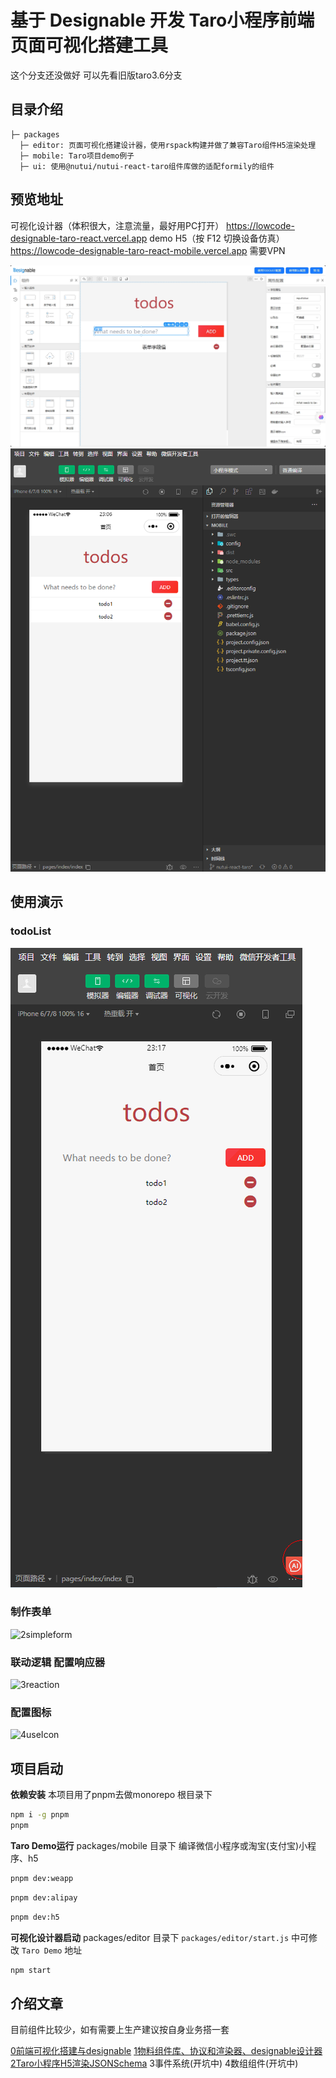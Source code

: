 # 基于 Designable 开发 Taro小程序前端页面可视化搭建工具

这个分支还没做好 可以先看旧版taro3.6分支

## 目录介绍

```
├─ packages
  ├─ editor: 页面可视化搭建设计器，使用rspack构建并做了兼容Taro组件H5渲染处理
  ├─ mobile: Taro项目demo例子
  ├─ ui: 使用@nutui/nutui-react-taro组件库做的适配formily的组件
```

## 预览地址

可视化设计器（体积很大，注意流量，最好用PC打开） <https://lowcode-designable-taro-react.vercel.app>
demo H5（按 F12 切换设备仿真） <https://lowcode-designable-taro-react-mobile.vercel.app>
需要VPN

![editor](./showImage/editor.png)
![mobile](./showImage/mobile.png)

## 使用演示

### todoList

![1todolist](./showImage/gif/1readme/1todolist.gif)

### 制作表单

![2simpleform](./showImage/gif/1readme/2simpleform.gif)

### 联动逻辑 配置响应器

![3reaction](./showImage/gif/1readme/3reaction.gif)

### 配置图标

![4useIcon](./showImage/gif/1readme/4useIcon.gif)

## 项目启动

**依赖安装**
本项目用了pnpm去做monorepo
根目录下

```bash
npm i -g pnpm
pnpm
```

**Taro Demo运行**
packages/mobile 目录下
编译微信小程序或淘宝(支付宝)小程序、h5

```bash
pnpm dev:weapp
```

```bash
pnpm dev:alipay
```

```bash
pnpm dev:h5
```

**可视化设计器启动**
packages/editor 目录下
`packages/editor/start.js` 中可修改 `Taro Demo` 地址

```bash
npm start
```

## 介绍文章

目前组件比较少，如有需要上生产建议按自身业务搭一套

[0前端可视化搭建与designable](./article/0%E5%89%8D%E7%AB%AF%E5%8F%AF%E8%A7%86%E5%8C%96%E6%90%AD%E5%BB%BA%E4%B8%8Edesignable.md)
[1物料组件库、协议和渲染器、designable设计器](./article/1%E7%89%A9%E6%96%99%E7%BB%84%E4%BB%B6%E5%BA%93%E3%80%81%E5%8D%8F%E8%AE%AE%E5%92%8C%E6%B8%B2%E6%9F%93%E5%99%A8%E3%80%81designable%E8%AE%BE%E8%AE%A1%E5%99%A8.md)
[2Taro小程序H5渲染JSONSchema](./article/2Taro%E5%B0%8F%E7%A8%8B%E5%BA%8FH5%E6%B8%B2%E6%9F%93JSONSchema.md)
3事件系统(开坑中)
4数组组件(开坑中)
